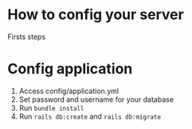 # How to config your server

Firsts steps

# Config application

1. Access config/application.yml
2. Set password and username for your database
3. Run `bundle install`
5. Run `rails db:create` and `rails db:migrate`